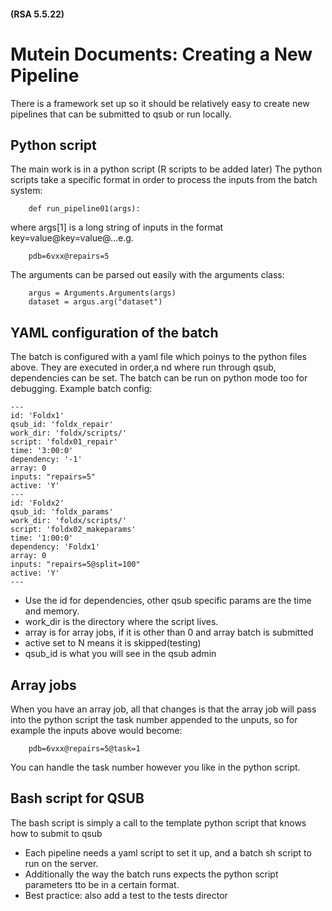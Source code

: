 
#### (RSA 5.5.22)

# Mutein Documents: Creating a New Pipeline

There is a framework set up so it should be relatively easy to create new pipelines that can be submitted to qsub or run locally.

## Python script
The main work is in a python script (R scripts to be added later)
The python scripts take a specific format in order to process the inputs from the batch system:
```
    def run_pipeline01(args):
```
where args[1] is a long string of inputs in the format key=value@key=value@...e.g.
```
    pdb=6vxx@repairs=5
```
The arguments can be parsed out easily with the arguments class:
```
    argus = Arguments.Arguments(args)
    dataset = argus.arg("dataset")
```
## YAML configuration of the batch
The batch is configured with a yaml file which poinys to the python files above. They are executed in order,a nd where run through qsub, dependencies can be set. The batch can be run on python mode too for debugging.
Example batch config:
```
---
id: 'Foldx1'
qsub_id: 'foldx_repair'
work_dir: 'foldx/scripts/'
script: 'foldx01_repair'
time: '3:00:0'
dependency: '-1'
array: 0
inputs: "repairs=5"
active: 'Y'
---
id: 'Foldx2'
qsub_id: 'foldx_params'
work_dir: 'foldx/scripts/'
script: 'foldx02_makeparams'
time: '1:00:0'
dependency: 'Foldx1'
array: 0
inputs: "repairs=5@split=100"
active: 'Y'
---
```
- Use the id for dependencies, other qsub specific params are the time and memory. 
- work_dir is the directory where the script lives.
- array is for array jobs, if it is other than 0 and array batch is submitted
- active set to N means it is skipped(testing)
- qsub_id is what you will see in the qsub admin

## Array jobs
When you have an array job, all that changes is that the array job will pass into the python script the task number appended to the unputs, so for example the inputs above would become:
```
    pdb=6vxx@repairs=5@task=1
```
You can handle the task number however you like in the python script.

## Bash script for QSUB
The bash script is simply a call to the template python script that knows how to submit to qsub

- Each pipeline needs a yaml script to set it up, and a batch sh script to run on the server.
- Additionally the way the batch runs expects the python script parameters tto be in a certain format.
- Best practice: also add a test to the tests director

